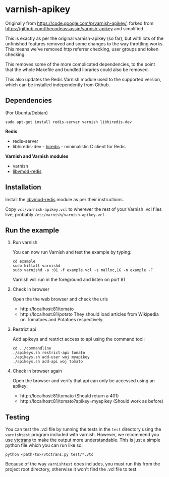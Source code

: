 varnish-apikey
==============

Originally from https://code.google.com/p/varnish-apikey/, forked from
https://github.com/thecodeassassin/varnish-apikey and simplified.

This is exactly as per the original varnish-apikey (so far), but with lots of
the unfinished features removed and some changes to the way throttling works.
This means we've removed http referrer checking, user groups and token
checking.

This removes some of the more complicated dependencies, to the point
that the whole Makefile and bundled libraries could also be removed.

This also updates the Redis Varnish module used to the supported version,
which can be installed independently from Github.

Dependencies
------------
(For Ubuntu/Debian)
```
sudo apt-get install redis-server varnish libhiredis-dev
```

**Redis**
* redis-server
* libhiredis-dev - [hiredis](https://github.com/redis/hiredis) - minimalistic C client for Redis

**Varnish and Varnish modules**
* varnish
* [libvmod-redis](https://github.com/brandonwamboldt/libvmod-redis/)

Installation
------------
Install the [libvmod-redis](https://github.com/brandonwamboldt/libvmod-redis/)
module as per their instructions.

Copy `vcl/varnish-apikey.vcl` to wherever the rest of your Varnish .vcl files
live, probably `/etc/varnish/varnish-apikey.vcl`.

Run the example
---------------
1. Run varnish

    You can now run Varnish and test the example by typing:
    ```
    cd example
    sudo killall varnishd
    sudo varnishd -a :81 -f example.vcl -s malloc,1G -n example -F
    ```
    Varnish will run in the foreground and listen on port 81

2. Check in browser

    Open the the web browser and check the urls
    - http://localhost:81/tomato
    - http://localhost:81/potato
    They should load articles from Wikipedia on Tomatoes and Potatoes respectively.

3. Restrict api

    Add apikeys and restrict access to api using the command tool:
    ```
    cd ../commandline
    ./apikeys.sh restrict-api tomato
    ./apikeys.sh add-user woj myapikey
    ./apikeys.sh add-api woj tomato
    ```

4. Check in browser again

    Open the browser and verify that api can only be accessed using an apikey:
    - http://localhost:81/tomato (Should return a 401)
    - http://localhost:81/tomato?apikey=myapikey (Should work as before)

Testing
-------
You can test the .vcl file by running the tests in the `test` directory using
the `varnishtest` program included with varnish. However, we recommend you use
[vtctrans](https://github.com/xcir/vtctrans) to make the output more
understandable. This is just a simple python file which you can run like so:
```
python <path-to>/vtctrans.py test/*.vtc
```
Because of the way `varnishtest` does includes, you must run this from the
project root directory, otherwise it won't find the .vcl file to test.
